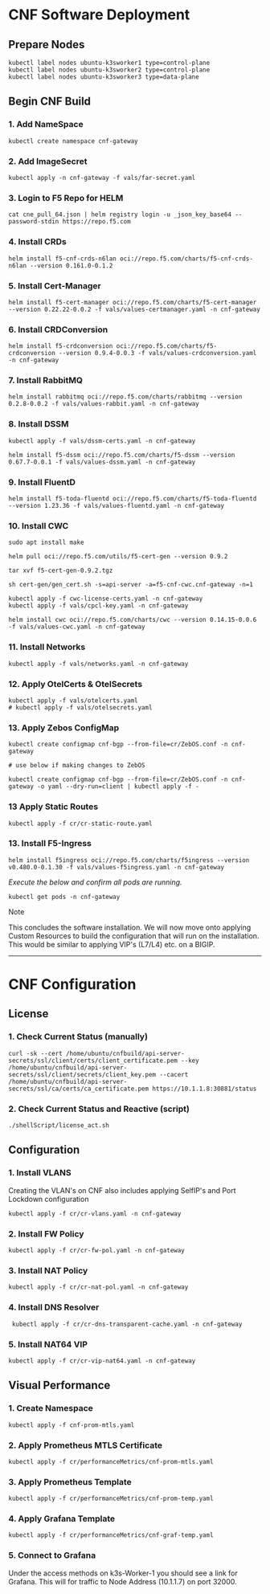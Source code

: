 
# CNF Software Deployment

## Prepare Nodes
``` shell
kubectl label nodes ubuntu-k3sworker1 type=control-plane
kubectl label nodes ubuntu-k3sworker2 type=control-plane
kubectl label nodes ubuntu-k3sworker3 type=data-plane
```

## Begin CNF Build
### 1. Add NameSpace
```shell
kubectl create namespace cnf-gateway
```

###  2. Add ImageSecret
```shell
kubectl apply -n cnf-gateway -f vals/far-secret.yaml
```

### 3. Login to F5 Repo for HELM
```shell
cat cne_pull_64.json | helm registry login -u _json_key_base64 --password-stdin https://repo.f5.com
```
### 4. Install CRDs
```shell
helm install f5-cnf-crds-n6lan oci://repo.f5.com/charts/f5-cnf-crds-n6lan --version 0.161.0-0.1.2
```

### 5. Install Cert-Manager
```shell 
helm install f5-cert-manager oci://repo.f5.com/charts/f5-cert-manager --version 0.22.22-0.0.2 -f vals/values-certmanager.yaml -n cnf-gateway
```

### 6. Install CRDConversion
```shell 
helm install f5-crdconversion oci://repo.f5.com/charts/f5-crdconversion --version 0.9.4-0.0.3 -f vals/values-crdconversion.yaml -n cnf-gateway
```

### 7. Install RabbitMQ
```shell
helm install rabbitmq oci://repo.f5.com/charts/rabbitmq --version 0.2.8-0.0.2 -f vals/values-rabbit.yaml -n cnf-gateway
```

### 8. Install DSSM
```shell
kubectl apply -f vals/dssm-certs.yaml -n cnf-gateway

helm install f5-dssm oci://repo.f5.com/charts/f5-dssm --version 0.67.7-0.0.1 -f vals/values-dssm.yaml -n cnf-gateway
```

### 9. Install FluentD
```shell
helm install f5-toda-fluentd oci://repo.f5.com/charts/f5-toda-fluentd --version 1.23.36 -f vals/values-fluentd.yaml -n cnf-gateway
```

### 10. Install CWC
``` shell
sudo apt install make

helm pull oci://repo.f5.com/utils/f5-cert-gen --version 0.9.2

tar xvf f5-cert-gen-0.9.2.tgz

sh cert-gen/gen_cert.sh -s=api-server -a=f5-cnf-cwc.cnf-gateway -n=1

kubectl apply -f cwc-license-certs.yaml -n cnf-gateway
kubectl apply -f vals/cpcl-key.yaml -n cnf-gateway

helm install cwc oci://repo.f5.com/charts/cwc --version 0.14.15-0.0.6 -f vals/values-cwc.yaml -n cnf-gateway

```

### 11. Install Networks
```shell
kubectl apply -f vals/networks.yaml -n cnf-gateway
```

### 12. Apply OtelCerts & OtelSecrets
```shell
kubectl apply -f vals/otelcerts.yaml
# kubectl apply -f vals/otelsecrets.yaml
```

### 13. Apply Zebos ConfigMap

``` shell
kubectl create configmap cnf-bgp --from-file=cr/ZebOS.conf -n cnf-gateway

# use below if making changes to ZebOS

kubectl create configmap cnf-bgp --from-file=cr/ZebOS.conf -n cnf-gateway -o yaml --dry-run=client | kubectl apply -f -
```

### 13 Apply Static Routes

```shell
kubectl apply -f cr/cr-static-route.yaml
```
### 13. Install F5-Ingress
```shell
helm install f5ingress oci://repo.f5.com/charts/f5ingress --version v0.480.0-0.1.30 -f vals/values-f5ingress.yaml -n cnf-gateway
```

*Execute the below and confirm all pods are running.*
```shell
kubectl get pods -n cnf-gateway
```

>[!NOTE] 
>This concludes the software installation. 
>We will now move onto applying Custom Resources to build the configuration that will run on the installation. This would be similar to applying VIP's (L7/L4) etc. on a BIGIP.


---
# CNF Configuration

## License

### 1. Check Current Status (manually)

``` shell
curl -sk --cert /home/ubuntu/cnfbuild/api-server-secrets/ssl/client/certs/client_certificate.pem --key /home/ubuntu/cnfbuild/api-server-secrets/ssl/client/secrets/client_key.pem --cacert /home/ubuntu/cnfbuild/api-server-secrets/ssl/ca/certs/ca_certificate.pem https://10.1.1.8:30881/status
```

### 2. Check Current Status and Reactive (script)

``` shell
./shellScript/license_act.sh
```

## Configuration

### 1. Install VLANS
Creating the VLAN's on CNF also includes applying SelfIP's and Port Lockdown configuration
```shell
kubectl apply -f cr/cr-vlans.yaml -n cnf-gateway
```
### 2. Install FW Policy
``` shell
kubectl apply -f cr/cr-fw-pol.yaml -n cnf-gateway
```
### 3. Install NAT Policy
``` shell
kubectl apply -f cr/cr-nat-pol.yaml -n cnf-gateway
```
### 4. Install DNS Resolver
``` shell
 kubectl apply -f cr/cr-dns-transparent-cache.yaml -n cnf-gateway
```
### 5. Install NAT64 VIP
``` shell
kubectl apply -f cr/cr-vip-nat64.yaml -n cnf-gateway
```



## Visual Performance

### 1. Create Namespace
```shell
kubectl apply -f cnf-prom-mtls.yaml
```
### 2. Apply  Prometheus MTLS Certificate
``` shell
kubectl apply -f cr/performanceMetrics/cnf-prom-mtls.yaml
```
### 3. Apply Prometheus Template
```shell
kubectl apply -f cr/performanceMetrics/cnf-prom-temp.yaml
```
### 4. Apply Grafana Template
```shell
kubectl apply -f cr/performanceMetrics/cnf-graf-temp.yaml
```
### 5. Connect to Grafana

Under the access methods on k3s-Worker-1 you should see a link for Grafana. This will for traffic to Node Address (10.1.1.7) on port 32000.

	
